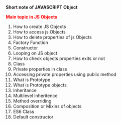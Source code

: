 **Short note of JAVASCRIPT Object**
<p style="font-weight: bold; color: red;">Main topic in JS Objects</p>


1. How to create JS Objects
2. How to access js Objects
3. How to delete properties of js Objects
5. Factory Function
6. Constructor
7. Looping on JS object
8. How to check objects properties exits or not
9. Class
10. Private properties in class
11. Accessing private properties using public method
12. What is Prototype
13. What is Prototype objects
14. Inheritance 
15. Multilevel Inheritence
16. Method overriding
17. Composition or Mixins of objects
18. ES6 Class
19. Default constructor

